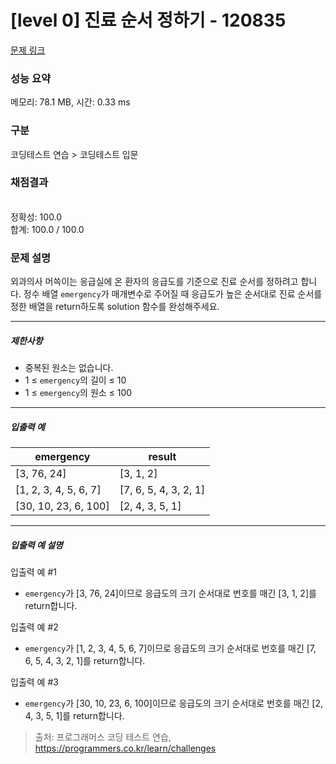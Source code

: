 # [level 0] 진료 순서 정하기 - 120835 

[문제 링크](https://school.programmers.co.kr/learn/courses/30/lessons/120835) 

### 성능 요약

메모리: 78.1 MB, 시간: 0.33 ms

### 구분

코딩테스트 연습 > 코딩테스트 입문

### 채점결과

<br/>정확성: 100.0<br/>합계: 100.0 / 100.0

### 문제 설명

<p>외과의사 머쓱이는 응급실에 온 환자의 응급도를 기준으로 진료 순서를 정하려고 합니다. 정수 배열 <code>emergency</code>가 매개변수로 주어질 때 응급도가 높은 순서대로 진료 순서를 정한 배열을 return하도록 solution 함수를 완성해주세요.</p>

<hr>

<h5>제한사항</h5>

<ul>
<li>중복된 원소는 없습니다.</li>
<li>1 ≤ <code>emergency</code>의 길이 ≤ 10</li>
<li>1 ≤ <code>emergency</code>의 원소 ≤ 100</li>
</ul>

<hr>

<h5>입출력 예</h5>
<table class="table">
        <thead><tr>
<th>emergency</th>
<th>result</th>
</tr>
</thead>
        <tbody><tr>
<td>[3, 76, 24]</td>
<td>[3, 1, 2]</td>
</tr>
<tr>
<td>[1, 2, 3, 4, 5, 6, 7]</td>
<td>[7, 6, 5, 4, 3, 2, 1]</td>
</tr>
<tr>
<td>[30, 10, 23, 6, 100]</td>
<td>[2, 4, 3, 5, 1]</td>
</tr>
</tbody>
      </table>
<hr>

<h5>입출력 예 설명</h5>

<p>입출력 예 #1</p>

<ul>
<li><code>emergency</code>가 [3, 76, 24]이므로 응급도의 크기 순서대로 번호를 매긴 [3, 1, 2]를 return합니다.</li>
</ul>

<p>입출력 예 #2</p>

<ul>
<li><code>emergency</code>가 [1, 2, 3, 4, 5, 6, 7]이므로 응급도의 크기 순서대로 번호를 매긴 [7, 6, 5, 4, 3, 2, 1]를 return합니다.</li>
</ul>

<p>입출력 예 #3</p>

<ul>
<li><code>emergency</code>가 [30, 10, 23, 6, 100]이므로 응급도의 크기 순서대로 번호를 매긴 [2, 4, 3, 5, 1]를 return합니다.</li>
</ul>


> 출처: 프로그래머스 코딩 테스트 연습, https://programmers.co.kr/learn/challenges
